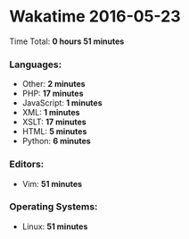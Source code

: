 # Wakatime 2016-05-23

Time Total: **0 hours 51 minutes**

### Languages:
- Other: **2 minutes** 
- PHP: **17 minutes** 
- JavaScript: **1 minutes** 
- XML: **1 minutes** 
- XSLT: **17 minutes** 
- HTML: **5 minutes** 
- Python: **6 minutes** 

### Editors:
- Vim: **51 minutes** 

### Operating Systems:
- Linux: **51 minutes** 

